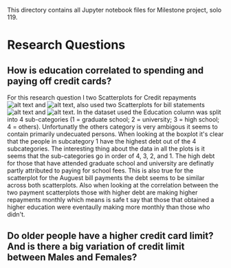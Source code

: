 This directory contains all Jupyter notebook files for Milestone project, solo 119.

# Research Questions

## How is education correlated to spending and paying off credit cards?
For this research question I two Scatterplots for Credit repayments ![alt text](https://github.com/[AmrDhaliwal]/[course-project-solo_119]/blob/[main]/images/EDUCATION%vs%PAY_AMT_APR.png?raw=true) and     ![alt text](https://github.com/[AmrDhaliwal]/[course-project-solo_119]/blob/[main]/images/EDUCATION%vs%PAY_AMT_AUG.png?raw=true), also used two Scatterplots for bill statements ![alt text](https://github.com/[AmrDhaliwal]/[course-project-solo_119]/blob/[main]/images/EDUCATION%vs%BILL_AMT_APR.png?raw=true) and                                                                                   ![alt text](https://github.com/[AmrDhaliwal]/[course-project-solo_119]/blob/[main]/images/EDUCATION%vs%BILL_AMT_AUG.png?raw=true). In the dataset used the Education
column was split into 4 sub-categories (1 = graduate school; 2 = university; 3 = high school; 4 = others). Unfortunatly the others category is very ambigous it seems to
contain primarily undecuated persons. When looking at the boxplot it's clear that the people in subcategory 1 have the highest debt out of the 4 subcategories.
The interesting thing about the data in all the plots is it seems that the sub-categories go in order of 4, 3, 2, and 1. The high debt for those that have attended graduate school and university 
are definatly partly attributed to paying for school fees. This is also true for the scatterplot for the Auguest bill payments  the debt seems to be 
similar across both scatterplots. Also when looking at the correlation between the two payment scatterplots those with higher debt are making higher repayments monthly which means is safe t say that 
those that obtained a higher education were eventaully making more monthly than those who didn't.

## Do older people have a higher credit card limit? And is there a big variation of credit limit between Males and Females?

